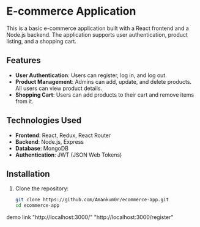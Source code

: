 
# E-commerce Application

This is a basic e-commerce application built with a React frontend and a Node.js backend. The application supports user authentication, product listing, and a shopping cart.

## Features

- **User Authentication**: Users can register, log in, and log out.
- **Product Management**: Admins can add, update, and delete products. All users can view product details.
- **Shopping Cart**: Users can add products to their cart and remove items from it.

## Technologies Used

- **Frontend**: React, Redux, React Router
- **Backend**: Node.js, Express
- **Database**: MongoDB
- **Authentication**: JWT (JSON Web Tokens)

## Installation

1. Clone the repository:
   ```bash
   git clone https://github.com/Amankum0r/ecommerce-app.git
   cd ecommerce-app
demo link 
"http://localhost:3000/"
"http://localhost:3000/register"
